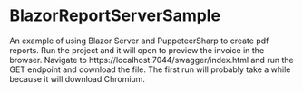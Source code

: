 # BlazorReportServerSample
An example of using Blazor Server and PuppeteerSharp to create pdf reports.
Run the project and it will open to preview the invoice in the browser. Navigate to https://localhost:7044/swagger/index.html and run the GET endpoint and download the file. The first run will probably take a while because it will download Chromium.
